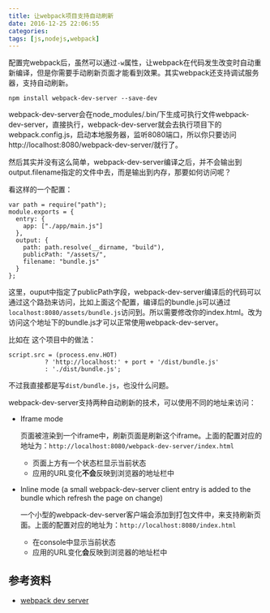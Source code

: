 ```yaml
---
title: 让webpack项目支持自动刷新
date: 2016-12-25 22:06:55
categories:
tags: [js,nodejs,webpack]
---
```


配置完webpack后，虽然可以通过`-w`属性，让webpack在代码发生改变时自动重新编译，但是你需要手动刷新页面才能看到效果。其实webpack还支持调试服务器，支持自动刷新。

<!-- more -->

```
npm install webpack-dev-server --save-dev
```

webpack-dev-server会在node_modules/.bin/下生成可执行文件webpack-dev-server，直接执行，webpack-dev-server就会去执行项目下的webpack.config.js，启动本地服务器，监听8080端口，所以你只要访问http://localhost:8080/webpack-dev-server/就行了。

然后其实并没有这么简单，webpack-dev-server编译之后，并不会输出到output.filename指定的文件中去，而是输出到内存，那要如何访问呢？

看这样的一个配置：

```
var path = require("path");
module.exports = {
  entry: {
    app: ["./app/main.js"]
  },
  output: {
    path: path.resolve(__dirname, "build"),
    publicPath: "/assets/",
    filename: "bundle.js"
  }
};
```

这里，ouput中指定了publicPath字段，webpack-dev-server编译后的代码可以通过这个路劲来访问，比如上面这个配置，编译后的bundle.js可以通过`localhost:8080/assets/bundle.js`访问到。所以需要修改你的index.html。改为访问这个地址下的bundle.js才可以正常使用webpack-dev-server。

比如在  这个项目中的做法：

```
script.src = (process.env.HOT)
          ? 'http://localhost:' + port + '/dist/bundle.js'
          : './dist/bundle.js';
```

不过我直接都是写`dist/bundle.js`，也没什么问题。

webpack-dev-server支持两种自动刷新的技术，可以使用不同的地址来访问：

- Iframe mode

	页面被渲染到一个iframe中，刷新页面是刷新这个iframe。上面的配置对应的地址为：`http://localhost:8080/webpack-dev-server/index.html`
	
	- 页面上方有一个状态栏显示当前状态
	- 应用的URL变化**不会**反映到浏览器的地址栏中

- Inline mode (a small webpack-dev-server client entry is added to the bundle which refresh the page on change)

	一个小型的webpack-dev-server客户端会添加到打包文件中，来支持刷新页面。上面的配置对应的地址为：`http://localhost:8080/index.html`
	
	- 在console中显示当前状态
	- 应用的URL变化**会**反映到浏览器的地址栏中

## 参考资料
- [webpack dev server](http://webpack.github.io/docs/webpack-dev-server.html)